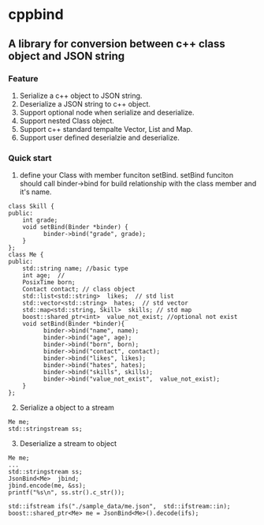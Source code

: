 # cppbind
## A library for conversion between c++ class object and JSON string
### Feature
1. Serialize a c++ object to JSON string.
2. Deserialize a JSON string to c++ object.
3. Support optional node when serialize and deserialize.
4. Support nested Class object.
5. Support c++ standard tempalte Vector, List and Map.
6. Support user defined deserialzie and deserialize.

### Quick start
1. define your Class with member funciton setBind.
setBind funciton should call binder->bind for build relationship with the class member and it's name.
```
class Skill {
public:
    int grade;
    void setBind(Binder *binder) {
          binder->bind("grade", grade);
    }
};
class Me {
public:
    std::string name; //basic type
    int age;  //
    PosixTime born;
    Contact contact; // class object
    std::list<std::string>  likes;  // std list
    std::vector<std::string>  hates;  // std vector
    std::map<std::string, Skill>  skills; // std map
    boost::shared_ptr<int>  value_not_exist; //optional not exist
    void setBind(Binder *binder){
          binder->bind("name", name);
          binder->bind("age", age);
          binder->bind("born", born);
          binder->bind("contact", contact);
          binder->bind("likes", likes);
          binder->bind("hates", hates);
          binder->bind("skills", skills);
          binder->bind("value_not_exist",  value_not_exist);
    }
};
```

2. Serialize a object to a stream

```
Me me;
std::stringstream ss;

```

3. Deserialize a stream to object

```
Me me;
...
std::stringstream ss;
JsonBind<Me>  jbind;
jbind.encode(me, &ss);
printf("%s\n", ss.str().c_str());
```

```
std::ifstream ifs("./sample_data/me.json",  std::ifstream::in);
boost::shared_ptr<Me> me = JsonBind<Me>().decode(ifs);
```

